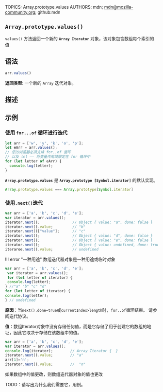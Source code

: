 TOPICS: Array.prototype.values
AUTHORS: mdn; mdn@mozilla-community.org; github:mdn

## `Array.prototype.values()`

`values()` 方法返回一个新的 **`Array Iterator`** 对象，该对象包含数组每个索引的值

## 语法

```javascript
arr.values()
```

**返回类型**: 一个新的 `Array` 迭代对象。

## 描述

## 示例

### 使用 `for...of` 循环进行迭代

```javascript
let arr = ['w', 'y', 'k', 'o', 'p'];
let eArr = arr.values();
// 您的浏览器必须支持 for..of 循环
// 以及 let —— 将变量作用域限定在 for 循环中
for (let letter of eArr) {
  console.log(letter);
}
```

**`Array.prototype.values`** 是 **`Array.prototype [Symbol.iterator]`** 的默认实现。

```javascript
Array.prototype.values === Array.prototype[Symbol.iterator]
```

### 使用`.next()`迭代

```javascript
var arr = ['a', 'b', 'c', 'd', 'e'];
var iterator = arr.values();
iterator.next();               // Object { value: "a", done: false }
iterator.next().value;         // "b"
iterator.next()["value"];      // "c"
iterator.next();               // Object { value: "d", done: false }
iterator.next();               // Object { value: "e", done: false }
iterator.next();               // Object { value: undefined, done: true }
iteraroe.next().value;         // undefined
```

!!! error "一种用途"
    数组迭代器对象是一种用途或临时对象

```javascript
var arr = ['a', 'b', 'c', 'd', 'e'];
 var iterator = arr.values();
 for (let letter of iterator) {
 console.log(letter);
} //"a" "b" "c" "d"
for (let letter of iterator) {
console.log(letter);
} // undefined
```

**原因**：当`next().done=true`或`currentIndex>length`时，`for..of`循环结束。 请参阅迭代协议。

**值**：数组Iterator对象中没有存储任何值，而是它存储了用于创建它的数组的地址，因此它取决于存储在该数组中的值。

```javascript
var arr = ['a', 'b', 'c', 'd', 'e'];
var iterator = arr.values();
console.log(iterator);        // Array Iterator {  }
iterator.next().value;        // "a"
arr[1]='n';
iterator.next().value;        //  "n"
```

如果数组中的值更改，则数组迭代器对象的值也更改

TODO：请写出为什么我们需要它，用例。
